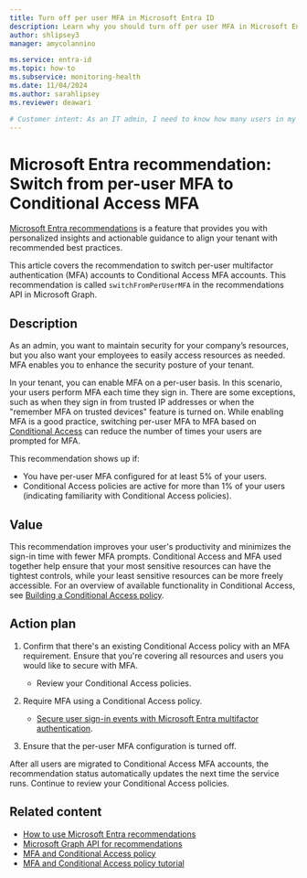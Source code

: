 ```yaml
---
title: Turn off per user MFA in Microsoft Entra ID
description: Learn why you should turn off per user MFA in Microsoft Entra ID with Microsoft Entra recommendations
author: shlipsey3
manager: amycolannino

ms.service: entra-id
ms.topic: how-to
ms.subservice: monitoring-health
ms.date: 11/04/2024
ms.author: sarahlipsey
ms.reviewer: deawari

# Customer intent: As an IT admin, I need to know how many users in my tenant are using per-user MFA so I can make a plan to switch to Conditional Access MFA.
---
```


# Microsoft Entra recommendation: Switch from per-user MFA to Conditional Access MFA

[Microsoft Entra recommendations](overview-recommendations.md) is a feature that provides you with personalized insights and actionable guidance to align your tenant with recommended best practices.

This article covers the recommendation to switch per-user multifactor authentication (MFA) accounts to Conditional Access MFA accounts. This recommendation is called `switchFromPerUserMFA` in the recommendations API in Microsoft Graph.

## Description

As an admin, you want to maintain security for your company’s resources, but you also want your employees to easily access resources as needed. MFA enables you to enhance the security posture of your tenant.

In your tenant, you can enable MFA on a per-user basis. In this scenario, your users perform MFA each time they sign in. There are some exceptions, such as when they sign in from trusted IP addresses or when the "remember MFA on trusted devices" feature is turned on. While enabling MFA is a good practice, switching per-user MFA to MFA based on [Conditional Access](../conditional-access/overview.md) can reduce the number of times your users are prompted for MFA.

This recommendation shows up if:

- You have per-user MFA configured for at least 5% of your users.
- Conditional Access policies are active for more than 1% of your users (indicating familiarity with Conditional Access policies).

## Value 

This recommendation improves your user's productivity and minimizes the sign-in time with fewer MFA prompts. Conditional Access and MFA used together help ensure that your most sensitive resources can have the tightest controls, while your least sensitive resources can be more freely accessible. For an overview of available functionality in Conditional Access, see [Building a Conditional Access policy](../conditional-access/concept-conditional-access-policies.md).

## Action plan

1. Confirm that there's an existing Conditional Access policy with an MFA requirement. Ensure that you're covering all resources and users you would like to secure with MFA.
    - Review your Conditional Access policies.

2. Require MFA using a Conditional Access policy.
    - [Secure user sign-in events with Microsoft Entra multifactor authentication](../authentication/tutorial-enable-azure-mfa.md).

3. Ensure that the per-user MFA configuration is turned off. 

After all users are migrated to Conditional Access MFA accounts, the recommendation status automatically updates the next time the service runs. Continue to review your Conditional Access policies.

## Related content

- [How to use Microsoft Entra recommendations](howto-use-recommendations.md)
- [Microsoft Graph API for recommendations](/graph/api/resources/recommendation)
- [MFA and Conditional Access policy](../conditional-access/policy-all-users-mfa-strength.md)
- [MFA and Conditional Access policy tutorial](../authentication/tutorial-enable-azure-mfa.md)
